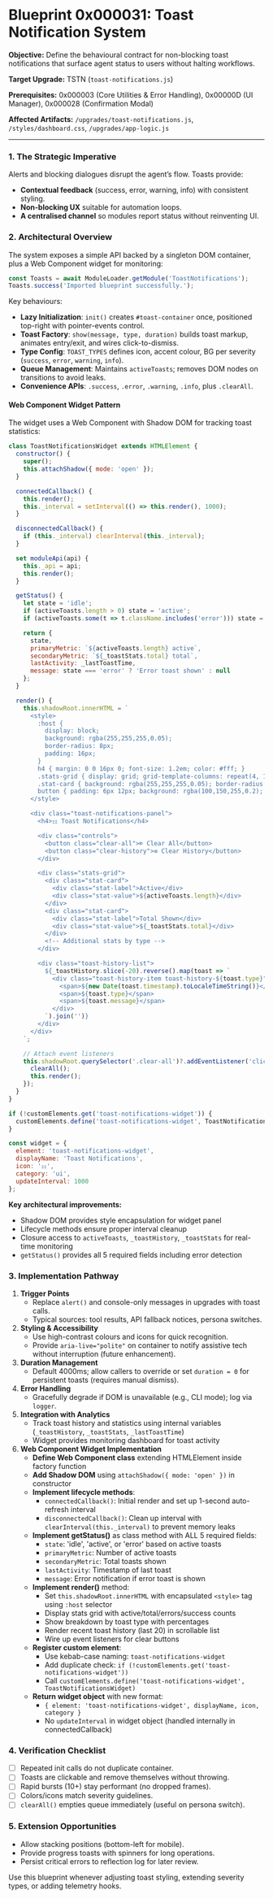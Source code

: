 # Blueprint 0x000031: Toast Notification System

**Objective:** Define the behavioural contract for non-blocking toast notifications that surface agent status to users without halting workflows.

**Target Upgrade:** TSTN (`toast-notifications.js`)

**Prerequisites:** 0x000003 (Core Utilities & Error Handling), 0x00000D (UI Manager), 0x000028 (Confirmation Modal)

**Affected Artifacts:** `/upgrades/toast-notifications.js`, `/styles/dashboard.css`, `/upgrades/app-logic.js`

---

### 1. The Strategic Imperative
Alerts and blocking dialogues disrupt the agent’s flow. Toasts provide:
- **Contextual feedback** (success, error, warning, info) with consistent styling.
- **Non-blocking UX** suitable for automation loops.
- **A centralised channel** so modules report status without reinventing UI.

### 2. Architectural Overview
The system exposes a simple API backed by a singleton DOM container, plus a Web Component widget for monitoring:

```javascript
const Toasts = await ModuleLoader.getModule('ToastNotifications');
Toasts.success('Imported blueprint successfully.');
```

Key behaviours:
- **Lazy Initialization**: `init()` creates `#toast-container` once, positioned top-right with pointer-events control.
- **Toast Factory**: `show(message, type, duration)` builds toast markup, animates entry/exit, and wires click-to-dismiss.
- **Type Config**: `TOAST_TYPES` defines icon, accent colour, BG per severity (`success`, `error`, `warning`, `info`).
- **Queue Management**: Maintains `activeToasts`; removes DOM nodes on transitions to avoid leaks.
- **Convenience APIs**: `.success`, `.error`, `.warning`, `.info`, plus `.clearAll`.

#### Web Component Widget Pattern

The widget uses a Web Component with Shadow DOM for tracking toast statistics:

```javascript
class ToastNotificationsWidget extends HTMLElement {
  constructor() {
    super();
    this.attachShadow({ mode: 'open' });
  }

  connectedCallback() {
    this.render();
    this._interval = setInterval(() => this.render(), 1000);
  }

  disconnectedCallback() {
    if (this._interval) clearInterval(this._interval);
  }

  set moduleApi(api) {
    this._api = api;
    this.render();
  }

  getStatus() {
    let state = 'idle';
    if (activeToasts.length > 0) state = 'active';
    if (activeToasts.some(t => t.className.includes('error'))) state = 'error';

    return {
      state,
      primaryMetric: `${activeToasts.length} active`,
      secondaryMetric: `${_toastStats.total} total`,
      lastActivity: _lastToastTime,
      message: state === 'error' ? 'Error toast shown' : null
    };
  }

  render() {
    this.shadowRoot.innerHTML = `
      <style>
        :host {
          display: block;
          background: rgba(255,255,255,0.05);
          border-radius: 8px;
          padding: 16px;
        }
        h4 { margin: 0 0 16px 0; font-size: 1.2em; color: #fff; }
        .stats-grid { display: grid; grid-template-columns: repeat(4, 1fr); gap: 12px; }
        .stat-card { background: rgba(255,255,255,0.05); border-radius: 6px; padding: 12px; }
        button { padding: 6px 12px; background: rgba(100,150,255,0.2); border: 1px solid rgba(100,150,255,0.4); }
      </style>

      <div class="toast-notifications-panel">
        <h4>⚏ Toast Notifications</h4>

        <div class="controls">
          <button class="clear-all">⌦ Clear All</button>
          <button class="clear-history">≡ Clear History</button>
        </div>

        <div class="stats-grid">
          <div class="stat-card">
            <div class="stat-label">Active</div>
            <div class="stat-value">${activeToasts.length}</div>
          </div>
          <div class="stat-card">
            <div class="stat-label">Total Shown</div>
            <div class="stat-value">${_toastStats.total}</div>
          </div>
          <!-- Additional stats by type -->
        </div>

        <div class="toast-history-list">
          ${_toastHistory.slice(-20).reverse().map(toast => `
            <div class="toast-history-item toast-history-${toast.type}">
              <span>${new Date(toast.timestamp).toLocaleTimeString()}</span>
              <span>${toast.type}</span>
              <span>${toast.message}</span>
            </div>
          `).join('')}
        </div>
      </div>
    `;

    // Attach event listeners
    this.shadowRoot.querySelector('.clear-all')?.addEventListener('click', () => {
      clearAll();
      this.render();
    });
  }
}

if (!customElements.get('toast-notifications-widget')) {
  customElements.define('toast-notifications-widget', ToastNotificationsWidget);
}

const widget = {
  element: 'toast-notifications-widget',
  displayName: 'Toast Notifications',
  icon: '⚏',
  category: 'ui',
  updateInterval: 1000
};
```

**Key architectural improvements:**
- Shadow DOM provides style encapsulation for widget panel
- Lifecycle methods ensure proper interval cleanup
- Closure access to `activeToasts`, `_toastHistory`, `_toastStats` for real-time monitoring
- `getStatus()` provides all 5 required fields including error detection

### 3. Implementation Pathway
1. **Trigger Points**
   - Replace `alert()` and console-only messages in upgrades with toast calls.
   - Typical sources: tool results, API fallback notices, persona switches.
2. **Styling & Accessibility**
   - Use high-contrast colours and icons for quick recognition.
   - Provide `aria-live="polite"` on container to notify assistive tech without interruption (future enhancement).
3. **Duration Management**
   - Default 4000ms; allow callers to override or set `duration = 0` for persistent toasts (requires manual dismiss).
4. **Error Handling**
   - Gracefully degrade if DOM is unavailable (e.g., CLI mode); log via `logger`.
5. **Integration with Analytics**
   - Track toast history and statistics using internal variables (`_toastHistory`, `_toastStats`, `_lastToastTime`)
   - Widget provides monitoring dashboard for toast activity
6. **Web Component Widget Implementation**
   - **Define Web Component class** extending HTMLElement inside factory function
   - **Add Shadow DOM** using `attachShadow({ mode: 'open' })` in constructor
   - **Implement lifecycle methods**:
     - `connectedCallback()`: Initial render and set up 1-second auto-refresh interval
     - `disconnectedCallback()`: Clean up interval with `clearInterval(this._interval)` to prevent memory leaks
   - **Implement getStatus()** as class method with ALL 5 required fields:
     - `state`: 'idle', 'active', or 'error' based on active toasts
     - `primaryMetric`: Number of active toasts
     - `secondaryMetric`: Total toasts shown
     - `lastActivity`: Timestamp of last toast
     - `message`: Error notification if error toast is shown
   - **Implement render()** method:
     - Set `this.shadowRoot.innerHTML` with encapsulated `<style>` tag using `:host` selector
     - Display stats grid with active/total/errors/success counts
     - Show breakdown by toast type with percentages
     - Render recent toast history (last 20) in scrollable list
     - Wire up event listeners for clear buttons
   - **Register custom element**:
     - Use kebab-case naming: `toast-notifications-widget`
     - Add duplicate check: `if (!customElements.get('toast-notifications-widget'))`
     - Call `customElements.define('toast-notifications-widget', ToastNotificationsWidget)`
   - **Return widget object** with new format:
     - `{ element: 'toast-notifications-widget', displayName, icon, category }`
     - No `updateInterval` in widget object (handled internally in connectedCallback)

### 4. Verification Checklist
- [ ] Repeated init calls do not duplicate container.
- [ ] Toasts are clickable and remove themselves without throwing.
- [ ] Rapid bursts (10+) stay performant (no dropped frames).
- [ ] Colors/icons match severity guidelines.
- [ ] `clearAll()` empties queue immediately (useful on persona switch).

### 5. Extension Opportunities
- Allow stacking positions (bottom-left for mobile).
- Provide progress toasts with spinners for long operations.
- Persist critical errors to reflection log for later review.

Use this blueprint whenever adjusting toast styling, extending severity types, or adding telemetry hooks.
